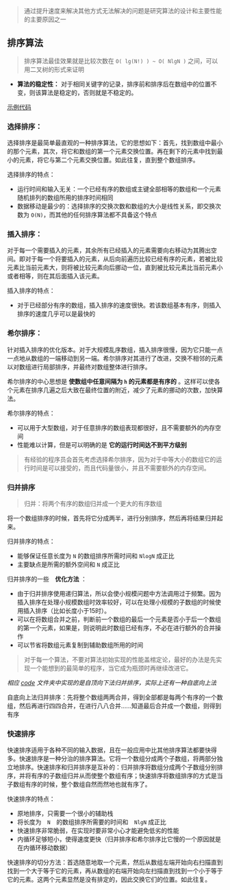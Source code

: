 > 通过提升速度来解决其他方式无法解决的问题是研究算法的设计和主要性能的主要原因之一

## 排序算法

> 排序算法最佳效果就是比较次数在 `O( lg(N!) ) ~ O( NlgN )` 之间，可以用二叉树的形式来证明

* **算法的稳定性：** 对于相同关键字的记录，排序前和排序后在数组中的位置不变，则该算法是稳定的，否则就是不稳定的。

[示例代码](./code/sort.c)

### 选择排序：

选择排序是最简单最直观的一种排序算法，它的思想如下：首先，找到数组中最小的那个元素，其次，将它和数组的第一个元素交换位置。再在剩下的元素中找到最小的元素，将它与第二个元素交换位置。如此往复，直到整个数组排序。

选择排序的特点：

* 运行时间和输入无关：一个已经有序的数组或主键全部相等的数组和一个元素随机排列的数组所用的排序时间相同
* 数据移动是最少的：选择排序的交换次数和数组的大小是线性关系，即交换次数为 `O(N)`，而其他的任何排序算法都不具备这个特点

### 插入排序：

对于每一个需要插入的元素，其余所有已经插入的元素需要向右移动为其腾出空间。即对于每一个将要插入的元素，从后向前遍历比较已经有序的元素，若被比较元素比当前元素大，则将被比较元素向后挪动一位，直到被比较元素比当前元素小或者相等，则在其后面插入该元素。

插入排序的特点：

* 对于已经部分有序的数组，插入排序的速度很快。若该数组基本有序，则插入排序的速度几乎可以是最快的

### 希尔排序：

针对插入排序的优化版本。对于大规模乱序数组，插入排序很慢，因为它只能一点一点地从数组的一端移动到另一端。希尔排序对其进行了改进，交换不相邻的元素以对数组进行局部排序，并最终对数组整体进行排序。

希尔排序的中心思想是 **使数组中任意间隔为 `h` 的元素都是有序的** 。这样可以使各个元素在排序几遍之后大致在最终位置的附近，减少了元素的挪动的次数，加快算法。

希尔排序的特点：

* 可以用于大型数组，对于任意排序的数组表现都很好，且不需要额外的内存空间
* 性能难以计算，但是可以明确的是 **它的运行时间达不到平方级别**

> 有经验的程序员会首先考虑选择希尔排序，因为对于中等大小的数组它的运行时间是可以接受的，而且代码量很小，并且不需要额外的内存空间。

### 归并排序

> 归并：将两个有序的数组归并成一个更大的有序数组

将一个数组排序的时候，首先将它分成两半，进行分别排序，然后再将结果归并起来。

归并排序的特点：

* 能够保证任意长度为 `N` 的数组排序所需时间和 `NlogN` 成正比
* 主要缺点是所需的额外空间和 `N` 成正比

归并排序的一些　**优化方法** ：

* 由于归并排序使用递归算法，所以会使小规模问题中方法调用过于频繁。因为插入排序在处理小规模数组时效率较好，可以在处理小规模的子数组的时候使用插入排序（比如长度小于15时）。
* 可以在将数组合并之前，判断前一个数组的最后一个元素是否小于后一个数组的第一个元素，如果是，则说明此时数组已经有序，不必在进行额外的合并操作
* 可以节省将数组元素复制到辅助数组所用的时间

> 对于每一个算法，不要对算法初始实现的性能盖棺定论，最好的办法是先实现一个能想到的最简单的程序，当它成为瓶颈时再继续改进它。

*相应 [code](./code/sort.c) 文件夹中实现的是自顶向下法归并排序，实际上还有一种自底向上法*

自底向上法归并排序：先将整个数组两两合并，得到全部都是每两个有序的一个数组，然后再进行四四合并，在进行八八合并......知道最后合并成一个数组，则得到有序

### 快速排序

快速排序适用于各种不同的输入数据，且在一般应用中比其他排序算法都要快得多。快速排序是一种分治的排序算法。它将一个数组分成两个子数组，将两部分独立地排序。快速排序和归并排序是互补的：归并排序将数组分成两个子数组分别排序，并将有序的子数组归并从而使整个数组有序；快速排序将数组排序的方式是当子数组有序的时候，整个数组自然而然地也就有序了。

快速排序的特点：

* 原地排序，只需要一个很小的辅助栈
* 将长度为　`N`　的数组排序所需要的时间和　`NlgN` 成正比
* 快速排序非常脆弱，在实现时要非常小心才能避免低劣的性能
* 内循环足够短小，使得速度更快（归并排序和希尔排序比它慢的一个原因就是在内循环移动数据）

快速排序的切分方法：首选随意地取一个元素，然后从数组左端开始向右扫描直到找到一个大于等于它的元素，再从数组的右端开始向左扫描直到找到一个小于等于它的元素。这两个元素显然是没有排定的，因此交换它们的位置。如此往复。

